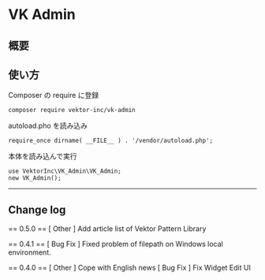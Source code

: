 # VK Admin

## 概要



## 使い方

Composer の require に登録
```
composer require vektor-inc/vk-admin
```

autoload.pho を読み込み
```
require_once dirname( __FILE__ ) . '/vendor/autoload.php';
```

本体を読み込んで実行

```
use VektorInc\VK_Admin\VK_Admin;
new VK_Admin();
```


---

## Change log

== 0.5.0 ==
[ Other ]  Add article list of Vektor Pattern Library

== 0.4.1 ==
[ Bug Fix ] Fixed problem of filepath on Windows local environment.

== 0.4.0 ==
[ Other ] Cope with English news
[ Bug Fix ] Fix Widget Edit UI